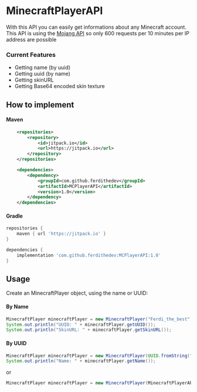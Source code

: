 # MinecraftPlayerAPI

With this API you can easily get informations about any Minecraft account.
This API is using the [Mojang API](https://wiki.vg/Mojang_API) so only 600 requests per 10 minutes per IP address are possible

### Current Features

- Getting name (by uuid)
- Getting uuid (by name)
- Getting skinURL
- Getting Base64 encoded skin texture

## How to implement

#### Maven

```xml
    <repositories>
        <repository>
            <id>jitpack.io</id>
            <url>https://jitpack.io</url>
        </repository>
    </repositories>

    <dependencies>
        <dependency>
            <groupId>com.github.ferdithedev</groupId>
            <artifactId>MCPlayerAPI</artifactId>
            <version>1.0</version>
        </dependency>
    </dependencies>
```

#### Gradle

```gradle
repositories {
    maven { url 'https://jitpack.io' }
}

dependencies {
    implementation 'com.github.ferdithedev:MCPlayerAPI:1.0'
}
```

## Usage

Create an MinecraftPlayer object, using the name or UUID:

#### By Name

```java
MinecraftPlayer minecraftPlayer = new MinecraftPlayer("Ferdi_the_best");
System.out.println("UUID: " + minecraftPlayer.getUUID());
System.out.println("SkinURL: " + minecraftPlayer.getSkinURL());
```

#### By UUID

```java
MinecraftPlayer minecraftPlayer = new MinecraftPlayer(UUID.fromString("5c3837ff-cbb7-4911-9a97-dfc3f6bbdb87"));
System.out.println("Name: " + minecraftPlayer.getName());
```

or

```java
MinecraftPlayer minecraftPlayer = new MinecraftPlayer(MinecraftPlayerAPI.fromTrimmed("5c3837ffcbb749119a97dfc3f6bbdb87"));
```
